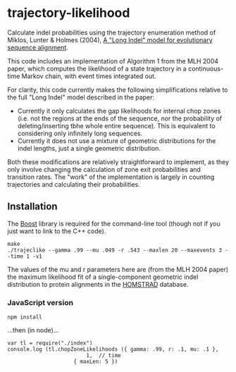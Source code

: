 # trajectory-likelihood

Calculate indel probabilities using the trajectory enumeration method of Miklos, Lunter &amp; Holmes (2004),
[A "Long Indel" model for evolutionary sequence alignment](https://www.ncbi.nlm.nih.gov/pubmed/14694074).

This code includes an implementation of Algorithm 1 from the MLH 2004 paper, which computes the likelihood of a state trajectory in a continuous-time Markov chain,
with event times integrated out.

For clarity, this code currently makes the following simplifications relative to the full "Long Indel" model described in the paper:
- Currently it only calculates the gap likelihoods for internal chop zones (i.e. not the regions at the ends of the sequence, nor the probability of deleting/inserting tbhe whole entire sequence). This is equivalent to considering only infinitely long sequences.
- Currently it does not use a mixture of geometric distributions for the indel lengths, just a single geometric distribution.

Both these modifications are relatively straightforward to implement, as they only involve changing the calculation of zone exit probabilities and transition rates.
The "work" of the implementation is largely in counting trajectories and calculating their probabilities.

## Installation

The [Boost](https://www.boost.org/) library is required for the command-line tool (though not if you just want to link to the C++ code).

~~~~
make
./trajeclike --gamma .99 --mu .049 -r .543 --maxlen 20 --maxevents 3 --time 1 -v1
~~~~

The values of the mu and r parameters here are (from the MLH 2004 paper) the maximum likelihood fit of a single-component geometric indel distribution to protein alignments in the [HOMSTRAD](https://www.ncbi.nlm.nih.gov/pubmed/9828015) database.


### JavaScript version

~~~~
npm install
~~~~

...then (in node)...

~~~~
var tl = require("./index")
console.log (tl.chopZoneLikelihoods ({ gamma: .99, r: .1, mu: .1 },
	    			     1,  // time
				     { maxLen: 5 })
~~~~

